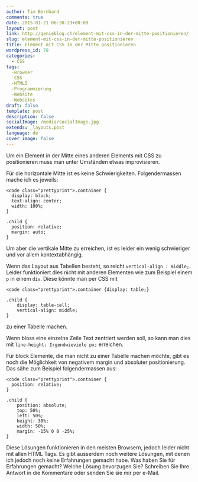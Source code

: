 ```yaml
---
author: Tim Bernhard
comments: true
date: 2015-01-21 06:30:23+00:00
layout: post
link: http://genieblog.ch/element-mit-css-in-der-mitte-positionieren/
slug: element-mit-css-in-der-mitte-positionieren
title: Element mit CSS in der Mitte positionieren
wordpress_id: 78
categories:
  - CSS
tags:
  -Browser
  -CSS
  -HTML5
  -Programmierung
  -Website
  -Websites
draft: false
template: post
description: false
socialImage: /media/socialImage.jpg
extends: _layouts.post
language: de
cover_image: false
---
```


Um ein Element in der Mitte eines anderen Elements mit CSS zu positionieren muss man unter Umständen etwas improvisieren.

Für die horizontale Mitte ist es keine Schwierigkeiten. Folgendermassen mache ich es jeweils:

    
    <code class="prettyprint">.container {
      display: block;
      text-align: center;
      width: 100%;
    }
    
    .child {
      position: relative;
      margin: auto;
    }



Um aber die vertikale Mitte zu erreichen, ist es leider ein wenig schwieriger und vor allem kontextabhängig.

Wenn das Layout aus Tabellen besteht, so reicht `vertical-align : middle;`. Leider funktioniert dies nicht mit anderen Elementen wie zum Beispiel einem `p` in einem `div`.
Diese könnte man per CSS mit 

    
    <code class="prettyprint">.container {display: table;}
    
    .child {
        display: table-cell;
        vertical-align: middle;
    }


zu einer Tabelle machen.

Wenn bloss eine einzelne Zeile Text zentriert werden soll, so kann man dies mit `line-height: Irgendwieviele px;` erreichen.

Für block Elemente, die man nicht zu einer Tabelle machen möchte, gibt es noch die Möglichkeit von negativem margin und absoluter positionierung. Das sähe zum Beispiel folgendermassen aus:

    
    <code class="prettyprint">.container {
      position: relative;
    }
    
    .child {
        position: absolute;
        top: 50%;
        left: 50%;
        height: 30%;
        width: 50%;
        margin: -15% 0 0 -25%;
    }



Diese Lösungen funktionieren in den meisten Browsern, jedoch leider nicht mit allen HTML Tags. Es gibt ausserdem noch weitere Lösungen, mit denen ich jedoch noch keine Erfahrungen gemacht habe. Was haben Sie für Erfahrungen gemacht? Welche Lösung bevorzugen Sie? Schreiben Sie Ihre Antwort in die Kommentare oder senden Sie sie mir per e-Mail.

